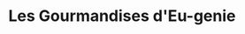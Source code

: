 ---
title: "Les Gourmandises d'Eu-genie"
url: /cachan/les-gourmandises-deu-genie/
shop: Bäckerei
---